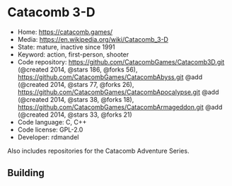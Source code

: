 # Catacomb 3-D

- Home: https://catacomb.games/
- Media: https://en.wikipedia.org/wiki/Catacomb_3-D
- State: mature, inactive since 1991
- Keyword: action, first-person, shooter
- Code repository: https://github.com/CatacombGames/Catacomb3D.git (@created 2014, @stars 186, @forks 56), https://github.com/CatacombGames/CatacombAbyss.git @add (@created 2014, @stars 77, @forks 26), https://github.com/CatacombGames/CatacombApocalypse.git @add (@created 2014, @stars 38, @forks 18), https://github.com/CatacombGames/CatacombArmageddon.git @add (@created 2014, @stars 33, @forks 21)
- Code language: C, C++
- Code license: GPL-2.0
- Developer: rdmandel

Also includes repositories for the Catacomb Adventure Series.

## Building
